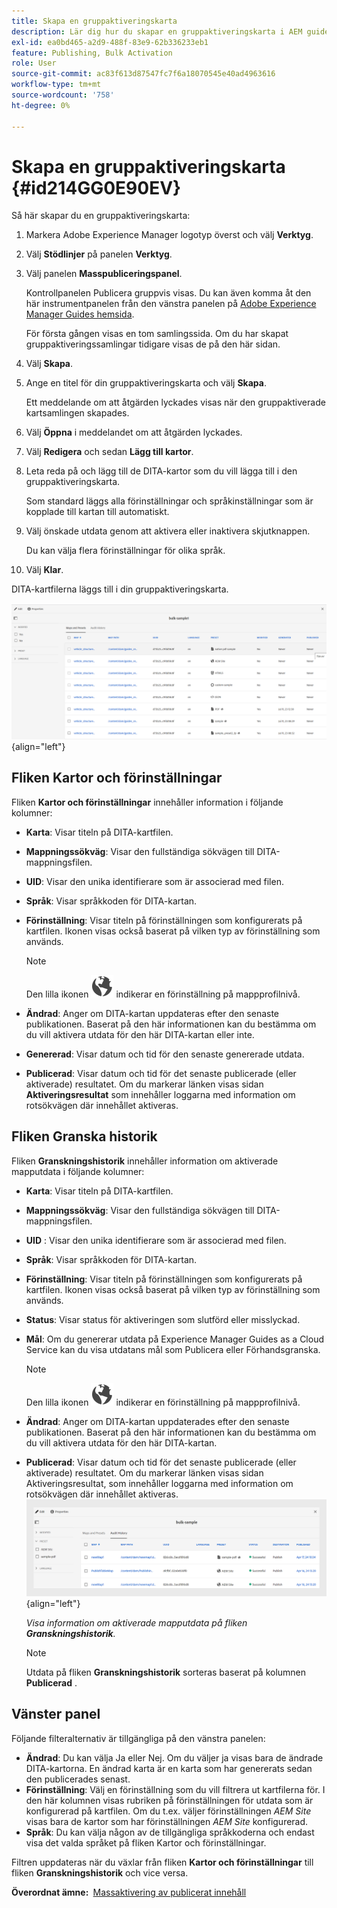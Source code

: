 ```yaml
---
title: Skapa en gruppaktiveringskarta
description: Lär dig hur du skapar en gruppaktiveringskarta i AEM guides.
exl-id: ea0bd465-a2d9-488f-83e9-62b336233eb1
feature: Publishing, Bulk Activation
role: User
source-git-commit: ac83f613d87547fc7f6a18070545e40ad4963616
workflow-type: tm+mt
source-wordcount: '758'
ht-degree: 0%

---
```


# Skapa en gruppaktiveringskarta {#id214GG0E90EV}

Så här skapar du en gruppaktiveringskarta:

1. Markera Adobe Experience Manager logotyp överst och välj **Verktyg**.

1. Välj **Stödlinjer** på panelen **Verktyg**.

1. Välj panelen **Masspubliceringspanel**.

   Kontrollpanelen Publicera gruppvis visas. Du kan även komma åt den här instrumentpanelen från den vänstra panelen på [Adobe Experience Manager Guides hemsida](intro-home-page.md).

   För första gången visas en tom samlingssida. Om du har skapat gruppaktiveringssamlingar tidigare visas de på den här sidan.


1. Välj **Skapa**.

1. Ange en titel för din gruppaktiveringskarta och välj **Skapa**.

   Ett meddelande om att åtgärden lyckades visas när den gruppaktiverade kartsamlingen skapades.

1. Välj **Öppna** i meddelandet om att åtgärden lyckades.

1. Välj **Redigera** och sedan **Lägg till kartor**.

1. Leta reda på och lägg till de DITA-kartor som du vill lägga till i den gruppaktiveringskarta.

   Som standard läggs alla förinställningar och språkinställningar som är kopplade till kartan till automatiskt.

1. Välj önskade utdata genom att aktivera eller inaktivera skjutknappen.

   Du kan välja flera förinställningar för olika språk.

1. Välj **Klar**.

DITA-kartfilerna läggs till i din gruppaktiveringskarta.

![ skapade massaktiveringssamlingen ](images/bulk-activation-collection-created.png){align="left"}

## Fliken Kartor och förinställningar

Fliken **Kartor och förinställningar** innehåller information i följande kolumner:

- **Karta**: Visar titeln på DITA-kartfilen.
- **Mappningssökväg**: Visar den fullständiga sökvägen till DITA-mappningsfilen.

- **UID**: Visar den unika identifierare som är associerad med filen.

- **Språk**: Visar språkkoden för DITA-kartan.
- **Förinställning**: Visar titeln på förinställningen som konfigurerats på kartfilen. Ikonen visas också baserat på vilken typ av förinställning som används.

  >[!NOTE]
  >
  > Den lilla ikonen ![](images/global-preset-icon.svg) indikerar en förinställning på mappprofilnivå.

- **Ändrad**: Anger om DITA-kartan uppdateras efter den senaste publikationen. Baserat på den här informationen kan du bestämma om du vill aktivera utdata för den här DITA-kartan eller inte.
- **Genererad**: Visar datum och tid för den senaste genererade utdata.
- **Publicerad**: Visar datum och tid för det senaste publicerade (eller aktiverade) resultatet. Om du markerar länken visas sidan **Aktiveringsresultat** som innehåller loggarna med information om rotsökvägen där innehållet aktiveras.

## Fliken Granska historik

Fliken **Granskningshistorik** innehåller information om aktiverade mapputdata i följande kolumner:
- **Karta**: Visar titeln på DITA-kartfilen.
- **Mappningssökväg**: Visar den fullständiga sökvägen till DITA-mappningsfilen.
- **UID** : Visar den unika identifierare som är associerad med filen.
- **Språk**: Visar språkkoden för DITA-kartan.
- **Förinställning**: Visar titeln på förinställningen som konfigurerats på kartfilen. Ikonen visas också baserat på vilken typ av förinställning som används.
- **Status**: Visar status för aktiveringen som slutförd eller misslyckad.
- **Mål**: Om du genererar utdata på Experience Manager Guides as a Cloud Service kan du visa utdatans mål som Publicera eller Förhandsgranska.

  >[!NOTE]
  >
  > Den lilla ikonen ![](images/global-preset-icon.svg) indikerar en förinställning på mappprofilnivå.

- **Ändrad**: Anger om DITA-kartan uppdaterades efter den senaste publikationen. Baserat på den här informationen kan du bestämma om du vill aktivera utdata för den här DITA-kartan.
- **Publicerad**: Visar datum och tid för det senaste publicerade (eller aktiverade) resultatet. Om du markerar länken visas sidan Aktiveringsresultat, som innehåller loggarna med information om rotsökvägen där innehållet aktiveras.
  ![ skapade en samlingens granskningshistorik för gruppaktivering ](images/bulk-collection-audit-history.png){align="left"}

  *Visa information om aktiverade mapputdata på fliken **Granskningshistorik**.*


  >[!NOTE]
  >
  > Utdata på fliken **Granskningshistorik** sorteras baserat på kolumnen **Publicerad** .



## Vänster panel

Följande filteralternativ är tillgängliga på den vänstra panelen:

- **Ändrad**: Du kan välja Ja eller Nej. Om du väljer ja visas bara de ändrade DITA-kartorna. En ändrad karta är en karta som har genererats sedan den publicerades senast.
- **Förinställning**: Välj en förinställning som du vill filtrera ut kartfilerna för. I den här kolumnen visas rubriken på förinställningen för utdata som är konfigurerad på kartfilen. Om du t.ex. väljer förinställningen *AEM Site* visas bara de kartor som har förinställningen *AEM Site* konfigurerad.
- **Språk**: Du kan välja någon av de tillgängliga språkkoderna och endast visa det valda språket på fliken Kartor och förinställningar.

Filtren uppdateras när du växlar från fliken **Kartor och förinställningar** till fliken **Granskningshistorik** och vice versa.

**Överordnat ämne: &#x200B;** [Massaktivering av publicerat innehåll](conf-bulk-activation.md)
